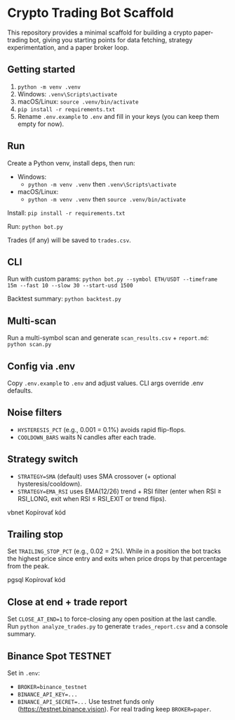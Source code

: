 # Crypto Trading Bot Scaffold

This repository provides a minimal scaffold for building a crypto paper-trading bot, giving you starting points for data fetching, strategy experimentation, and a paper broker loop.

## Getting started

1. `python -m venv .venv`
2. Windows: `.venv\Scripts\activate`
3. macOS/Linux: `source .venv/bin/activate`
4. `pip install -r requirements.txt`
5. Rename `.env.example` to `.env` and fill in your keys (you can keep them empty for now).

## Run
Create a Python venv, install deps, then run:
- Windows:
  - `python -m venv .venv` then `.venv\Scripts\activate`
- macOS/Linux:
  - `python -m venv .venv` then `source .venv/bin/activate`

Install:
`pip install -r requirements.txt`

Run:
`python bot.py`

Trades (if any) will be saved to `trades.csv`.

## CLI
Run with custom params:
`python bot.py --symbol ETH/USDT --timeframe 15m --fast 10 --slow 30 --start-usd 1500`

Backtest summary:
`python backtest.py`

## Multi-scan
Run a multi-symbol scan and generate `scan_results.csv` + `report.md`:
`python scan.py`

## Config via .env
Copy `.env.example` to `.env` and adjust values. CLI args override .env defaults.

## Noise filters
- `HYSTERESIS_PCT` (e.g., 0.001 = 0.1%) avoids rapid flip-flops.
- `COOLDOWN_BARS` waits N candles after each trade.

## Strategy switch
- `STRATEGY=SMA` (default) uses SMA crossover (+ optional hysteresis/cooldown).
- `STRATEGY=EMA_RSI` uses EMA(12/26) trend + RSI filter (enter when RSI ≥ RSI_LONG, exit when RSI ≤ RSI_EXIT or trend flips).

vbnet
Kopírovať kód
## Trailing stop
Set `TRAILING_STOP_PCT` (e.g., 0.02 = 2%). While in a position the bot tracks the highest price since entry and exits when price drops by that percentage from the peak.

pgsql
Kopírovať kód
## Close at end + trade report
Set `CLOSE_AT_END=1` to force-closing any open position at the last candle.
Run `python analyze_trades.py` to generate `trades_report.csv` and a console summary.

## Binance Spot TESTNET
Set in `.env`:
- `BROKER=binance_testnet`
- `BINANCE_API_KEY=...`
- `BINANCE_API_SECRET=...`
Use testnet funds only (https://testnet.binance.vision). For real trading keep `BROKER=paper`.

